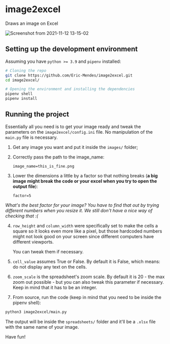 # image2excel
Draws an image on Excel

![Screenshot from 2021-11-12 13-15-02](https://user-images.githubusercontent.com/42689328/141498894-4ba72e43-930c-420c-b171-92d7dbfe6d91.png)

## Setting up the development environment
Assuming you have `python >= 3.9` and `pipenv` installed:
```bash
# Cloning the repo 
git clone https://github.com/Eric-Mendes/image2excel.git
cd image2excel/

# Opening the environment and installing the dependencies
pipenv shell
pipenv install
```

## Running the project
Essentially all you need is to get your image ready and tweak the parameters on the `image2excel/config.ini` file. No manipulation of the `main.py` file is necessary.

1. Get any image you want and put it inside the `images/` folder;
2. Correctly pass the path to the image_name: 

    `image_name=this_is_fine.png`

3. Lower the dimensions a little by a factor so that nothing breaks (<strong>a big image might break the code or your excel when you try to open the output file</strong>):

    `factor=5`

*What's the best factor for your image? You have to find that out by trying different numbers when you resize it. We still don't have a nice way of checking that :(*

4. `row_height` and `column_width` were specifically set to make the cells a square so it looks even more like a pixel, but those hardcoded numbers might not look good on your screen since different computers have different viewports.

    You can tweak them if necessary.

5. `cell_value` assumes True or False. By default it is False, which means: do not display any text on the cells.

6. `zoom_scale` is the spreadsheet's zoom scale. By default it is 20 - the max zoom out possible - but you can also tweak this parameter if necessary. Keep in mind that it has to be an integer.

7. From source, run the code (keep in mind that you need to be inside the pipenv shell):
```bash
python3 image2excel/main.py
```
The output will be inside the `spreadsheets/` folder and it'll be a `.xlsx` file with the same name of your image.

Have fun!
